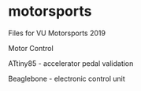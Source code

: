 # motorsports
Files for VU Motorsports 2019

Motor Control

ATtiny85 - accelerator pedal validation

Beaglebone - electronic control unit
